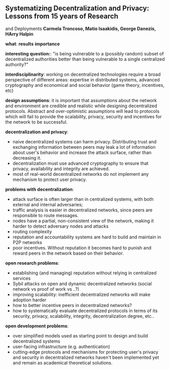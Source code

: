 ## Systematizing Decentralization and Privacy: Lessons from 15 years of Research
and Deployments
**Carmela Troncoso, Matio Isaakidis, George Danezis, HArry Halpin**

**what**:
**results**
**importance**

**interesting question:**: "is being vulnerable to a (possibly random) subset of
decentralized authorities better than being vulnerable to a single centralized
authority?"

**interdisciplinarity**: working on decentralized technologies require a broad
perspective of different areas: expertise in distributed systems, advanced
cryptography and economical and social behavior (game theory, incentives, etc)

**design assumptions**: it is important that assumptions about the network and
	environment are credible and realistic while designing decentralized
protocols. Abstract and over-optimistic assumptions will lead to protocols which
will fail to provide the scalability, privacy, security and incentives for the
network to be successful.

**decentralization and privacy**:
- naive decentralized systems can harm privacy. Distributing trust and
  exchanging information between peers may leak a lot of information about
user's behavior and increase the attack surface, rather than decreasing it.
- decentralization must use advanced cryptography to ensure that privacy,
  availability and integrity are achieved.
- most of real-world decentralized networks do not implement any mechanism to
  protect user privacy.

**problems with decentralization**:
- attack surface is often larger than in centralized systems, with both external
  and internal adversaries;
- traffic analysis is easier in decentralized networks, since peers are
  responsible to route messages.
- nodes have a partial, non-consistent view of the network, making it harder to
  detect adversary nodes and attacks
- routing complexity
- reputation and accountability systems are hard to build and maintain in P2P
  networks
- poor incentives. Without reputation it becomes hard to punish and reward peers
  in the network based on their behavior.

**open research problems**:
- establishing (and managing) reputation without relying in centralized services
- Sybil attacks on open and dynamic decentralized networks (social network vs
  proof of work vs ..?)
- improving scalability: inefficient decentralized networks will make adoption 
  harder
- how to better incentive peers in decentralized networks?
- how to systematically evaluate decentralized protocols in terms of its security,
  privacy, scalability, integrity, decentralization degree, etc..

**open development problems**:
- over simplified models used as starting point to design and build
  decentralized systems
- user-facing infrastructure (e.g. authentication)
- cutting-edge protocols and mechanisms for protecting user's privacy and
  security in decentralized networks haven't been implemented yet and remain as
academical theoretical solutions.
